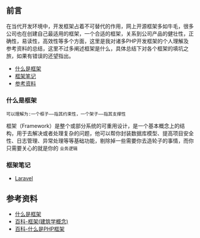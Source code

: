 ## 前言

在当代开发环境中，开发框架占着不可替代的作用，网上开源框架多如牛毛，很多公司也在创建自己最适用的框架，一个合适的框架，关系到公司产品的健壮性，正确性，易读性，高效性等多个方面，这里是我对诸多PHP开发框架的个人理解及参考资料的总结，这里不过多阐述框架是什么，具体总结下对各个框架的填坑之旅，如果有错误的还望指出。



- [什么是框架](#什么是框架)
- [框架笔记](#框架笔记)
- [参考资料](#参考资料)



### 什么是框架

`可以理解为:一个框子——指其约束性，一个架子——指其支撑性`

框架（Framework）是整个或部分系统的可重用设计，是一个基本概念上的结构，用于去解决或者处理复杂的问题，他可以帮你封装数据库模型、提高项目安全性、日志管理、异常处理等等基础功能，剔除掉一些需要你去造轮子的事情，而你只需要关心的就是你的 `业务逻辑` 



### 框架笔记

- [Laravel](Laravel.md)

  

## 参考资料

- [什么是框架](<https://www.cnblogs.com/alex-zhou/p/4219003.html>)
- [百科-框架(建筑学概念)](<https://baike.baidu.com/item/%E6%A1%86%E6%9E%B6/1212667?fr=aladdin>)
- [百科-什么是PHP框架](<https://baike.baidu.com/item/PHP%E6%A1%86%E6%9E%B6/5845631?fr=aladdin>)